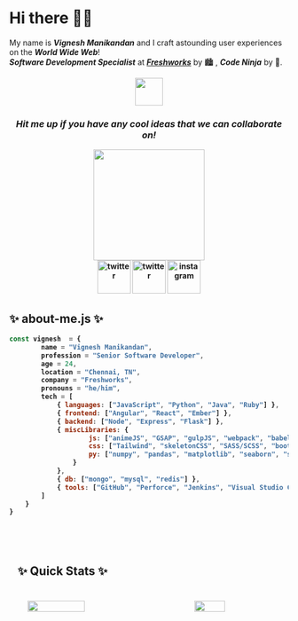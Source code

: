 <h1>Hi there 👋🏼</h1>

My name is ***Vignesh Manikandan*** and I craft astounding user experiences on the ***World Wide Web***!<br>
***_Software Development Specialist_*** at ***[Freshworks](https://www.freshworks.com)*** by 🏙 , ***Code Ninja*** by 🌌.

<div align="center">
    <img src="https://media.giphy.com/media/DgHAJrveNYC0N9oQjy/giphy.gif" width="50px">
</div>

<div align="center">
    <p><h3><i><strong>Hit me up if you have any cool ideas that we can collaborate on!<strong></i></h3></p>
</div>

<div align="center">
    <img src="https://media.giphy.com/media/htSeueZxZ2RkBPrIe1/giphy.gif" width="200px">
</div>

<div align="center">
    <a href="mailto:vigneshm1797@gmail.com" style="width: 50px; height: 50px;"><img src="https://media.giphy.com/media/GDs9d9ctyvm3KEfyFM/giphy.gif" alt="twitter" width="60px"></a>
    <a href="https://www.twitter.com/v_gn_sh" style="width: 50px; height: 50px;"><img src="https://media.giphy.com/media/j4jpTe4QhFdTrEucXL/giphy.gif" alt="twitter" width="60px"></a>
    <a href="https://www.instagram.com/the.vig" style="width: 50px; height: 50px;"><img src="https://media.giphy.com/media/Wu9Graz2W46frtHFKc/giphy.gif" alt="instagram" width="60px"></a>
</div>

<div>
    <p>
        <h2>✨&nbsp;about-me.js&nbsp;✨</h2>
    </p>
</div>

```javascript
const vignesh  = {
        name = "Vignesh Manikandan",
        profession = "Senior Software Developer",
        age = 24,
        location = "Chennai, TN",
        company = "Freshworks",
        pronouns = "he/him",
        tech = [
            { languages: ["JavaScript", "Python", "Java", "Ruby"] },
            { frontend: ["Angular", "React", "Ember"] },
            { backend: ["Node", "Express", "Flask"] },
            { miscLibraries: {
                    js: ["animeJS", "GSAP", "gulpJS", "webpack", "babel"],
                    css: ["Tailwind", "skeletonCSS", "SASS/SCSS", "bootstrap", "Material Design"],
                    py: ["numpy", "pandas", "matplotlib", "seaborn", "scikit-learn"]
                }
            },
            { db: ["mongo", "mysql", "redis"] },
            { tools: ["GitHub", "Perforce", "Jenkins", "Visual Studio Code", "PyCharm", "Jupyter Notebook", "AWS - S3, EKS, EC2"] }
        ]
    }
}
```

<br>

<section>
    <div style="padding: 15px; margin: 10px 0; width: 100%; height: 100%;">
        <p><h2>✨&nbsp;Quick Stats&nbsp;✨</h2></p>
        <br>
        <div style="display: flex; flex-direction: row; justify-content: space-around; align-items: center;">
            <img src="https://github-readme-stats.vercel.app/api?username=vigneshmanikandan97&count_private=true&show_icons=true&theme=highcontrast&border_radius=20&custom_title=Consolidated%20Stats" width="45%">
            <br>
            <br>
            <img src="https://github-readme-stats.vercel.app/api/top-langs/?username=vigneshmanikandan97&layout=compact" width="33%">
        </div>
    </div>
</section>

<section>
    <p><h2>✨&nbsp;Other Stats&nbsp;✨</h2></p>
    <br>
    
<!--START_SECTION:waka-->
![Code Time](http://img.shields.io/badge/Code%20Time-0%20secs-blue)

![Lines of code](https://img.shields.io/badge/From%20Hello%20World%20I%27ve%20Written-686.1%20thousand%20lines%20of%20code-blue)

**🐱 My GitHub Data** 

> 📦 43.4 kB Used in GitHub's Storage 
 > 
> 🏆 19 Contributions in the Year 2023
 > 
> 💼 Opted to Hire
 > 
> 📜 9 Public Repositories 
 > 
> 🔑 14 Private Repositories 
 > 
**I'm an Early 🐤** 

```text
🌞 Morning                156 commits         █████░░░░░░░░░░░░░░░░░░░░   20.45 % 
🌆 Daytime                355 commits         ████████████░░░░░░░░░░░░░   46.53 % 
🌃 Evening                187 commits         ██████░░░░░░░░░░░░░░░░░░░   24.51 % 
🌙 Night                  65 commits          ██░░░░░░░░░░░░░░░░░░░░░░░   08.52 % 
```
📅 **I'm Most Productive on Wednesday** 

```text
Monday                   36 commits          █░░░░░░░░░░░░░░░░░░░░░░░░   04.72 % 
Tuesday                  108 commits         ████░░░░░░░░░░░░░░░░░░░░░   14.15 % 
Wednesday                190 commits         ██████░░░░░░░░░░░░░░░░░░░   24.90 % 
Thursday                 84 commits          ███░░░░░░░░░░░░░░░░░░░░░░   11.01 % 
Friday                   161 commits         █████░░░░░░░░░░░░░░░░░░░░   21.10 % 
Saturday                 82 commits          ███░░░░░░░░░░░░░░░░░░░░░░   10.75 % 
Sunday                   102 commits         ███░░░░░░░░░░░░░░░░░░░░░░   13.37 % 
```


📊 **This Week I Spent My Time On** 

```text
🕑︎ Time Zone: Asia/Kolkata

💬 Programming Languages: 
No Activity Tracked This Week

🐱‍💻 Projects: 
No Activity Tracked This Week
```

**I Mostly Code in JavaScript** 

```text
JavaScript               7 repos             █████████░░░░░░░░░░░░░░░░   35.00 % 
Python                   5 repos             ██████░░░░░░░░░░░░░░░░░░░   25.00 % 
Jupyter Notebook         5 repos             ██████░░░░░░░░░░░░░░░░░░░   25.00 % 
TypeScript               2 repos             ██░░░░░░░░░░░░░░░░░░░░░░░   10.00 % 
SCSS                     1 repo              █░░░░░░░░░░░░░░░░░░░░░░░░   05.00 % 
```




 Last Updated on 07/09/2023 18:34:46 UTC
<!--END_SECTION:waka-->
</section>

<!--
**vigneshmanikandan97/vigneshmanikandan97** is a ✨ _special_ ✨ repository because its `README.md` (this file) appears on your GitHub profile.
-->
